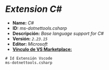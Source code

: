 <!-- Autor: Daniel Benjamin Perez Morales -->
<!-- GitHub: https://github.com/DanielBenjaminPerezMoralesDev13 -->
<!-- GitLab: https://gitlab.com/DanielBenjaminPerezMoralesDev13 -->
<!-- Correo electrónico: danielperezdev@proton.me -->

# ***Extension C#***

- **Name:** *C#*
- **ID:** *ms-dotnettools.csharp*
- **Descripción:** *Base language support for C#*
- **Versión:** *`2.23.15`*
- **Editor:** *Microsoft*
- **[Vínculo de VS Marketplace:](https://marketplace.visualstudio.com/items?itemName=ms-dotnettools.csharp "https://marketplace.visualstudio.com/items?itemName=ms-dotnettools.csharp")**

```plaintext
# Id Extensión Vscode
ms-dotnettools.csharp
```
